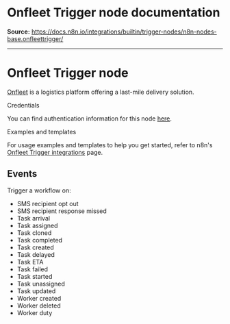 # Onfleet Trigger node documentation

**Source:** https://docs.n8n.io/integrations/builtin/trigger-nodes/n8n-nodes-base.onfleettrigger/

---

# Onfleet Trigger node

[Onfleet](https://onfleet.com/) is a logistics platform offering a last-mile delivery solution.

Credentials

You can find authentication information for this node [here](../../credentials/onfleet/).

Examples and templates

For usage examples and templates to help you get started, refer to n8n's [Onfleet Trigger integrations](https://n8n.io/integrations/onfleet-trigger/) page.

## Events

Trigger a workflow on:

- SMS recipient opt out
- SMS recipient response missed
- Task arrival
- Task assigned
- Task cloned
- Task completed
- Task created
- Task delayed
- Task ETA
- Task failed
- Task started
- Task unassigned
- Task updated
- Worker created
- Worker deleted
- Worker duty
